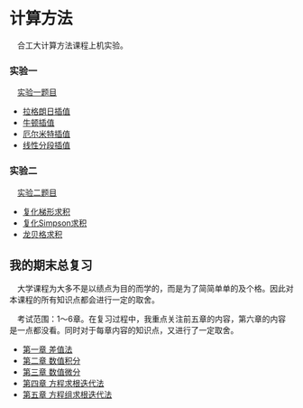 # 计算方法

&emsp;合工大计算方法课程上机实验。

### 实验一

&emsp;[实验一题目](https://github.com/NingNing0111/numerical-analysis/blob/master/src/main/java/experiment1/%E8%AE%A1%E7%AE%97%E6%96%B9%E6%B3%95%202022%20%E5%AE%9E%E9%AA%8C%E4%B8%80.docx)

- [拉格朗日插值](https://github.com/NingNing0111/numerical-analysis/blob/master/src/main/java/experiment1/Lagrange.java)
- [牛顿插值](https://github.com/NingNing0111/numerical-analysis/blob/master/src/main/java/experiment1/Newton.java)
- [厄尔米特插值](https://github.com/NingNing0111/numerical-analysis/blob/master/src/main/java/experiment1/Hermite.java)
- [线性分段插值](https://github.com/NingNing0111/numerical-analysis/blob/master/src/main/java/experiment1/Linear.java)

### 实验二

&emsp;[实验二题目](https://github.com/NingNing0111/numerical-analysis/blob/master/src/main/java/experiment2/%E8%AE%A1%E7%AE%97%E6%96%B9%E6%B3%95%202022%20%E5%AE%9E%E9%AA%8C%E4%BA%8C.docx)

- [复化梯形求积](https://github.com/NingNing0111/numerical-analysis/blob/master/src/main/java/experiment2/CompoundTrapezoid.java)
- [复化Simpson求积](https://github.com/NingNing0111/numerical-analysis/blob/master/src/main/java/experiment2/CompositeSimpson.java)
- [龙贝格求积](https://github.com/NingNing0111/numerical-analysis/blob/master/src/main/java/experiment2/Romberg.java)

## 我的期末总复习

&emsp;大学课程为大多不是以绩点为目的而学的，而是为了简简单单的及个格。因此对本课程的所有知识点都会进行一定的取舍。

&emsp;考试范围：1～6章。在复习过程中，我重点关注前五章的内容，第六章的内容是一点都没看。同时对于每章内容的知识点，又进行了一定取舍。

- [第一章 差值法](https://github.com/NingNing0111/numerical-analysis/blob/master/doc/review/Chapter_1-%E5%B7%AE%E5%80%BC%E6%B3%95.pdf)
- [第二章 数值积分](https://github.com/NingNing0111/numerical-analysis/blob/master/doc/review/Chapter_2-%E6%95%B0%E5%80%BC%E7%A7%AF%E5%88%86.pdf)
- [第三章 数值微分](https://github.com/NingNing0111/numerical-analysis/blob/master/doc/review/Chapter_3-%E6%95%B0%E5%80%BC%E5%BE%AE%E5%88%86.pdf)
- [第四章 方程求根迭代法](https://github.com/NingNing0111/numerical-analysis/blob/master/doc/review/Chapter_4-%E6%96%B9%E7%A8%8B%E6%B1%82%E6%A0%B9%E8%BF%AD%E4%BB%A3%E6%B3%95.pdf)
- [第五章 方程组求根迭代法](https://github.com/NingNing0111/numerical-analysis/blob/master/doc/review/Chapter_5-%E6%96%B9%E7%A8%8B%E7%BB%84%E6%B1%82%E6%A0%B9%E8%BF%AD%E4%BB%A3%E6%B3%95.pdf)


